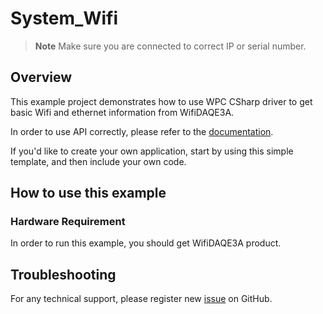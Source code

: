# System_Wifi
> **Note**
> Make sure you are connected to correct IP or serial number.

## Overview

This example project demonstrates how to use WPC CSharp driver to get basic Wifi and ethernet information from WifiDAQE3A.

In order to use API correctly, please refer to the [documentation](https://wpc-systems-ltd.github.io/WPC_CSharp_driver_release/).

If you'd like to create your own application, start by using this simple template, and then include your own code.

## How to use this example

### Hardware Requirement

In order to run this example, you should get WifiDAQE3A product.

## Troubleshooting

For any technical support, please register new [issue](https://github.com/WPC-Systems-Ltd/WPC_CSharp_driver_release/issues) on GitHub.
